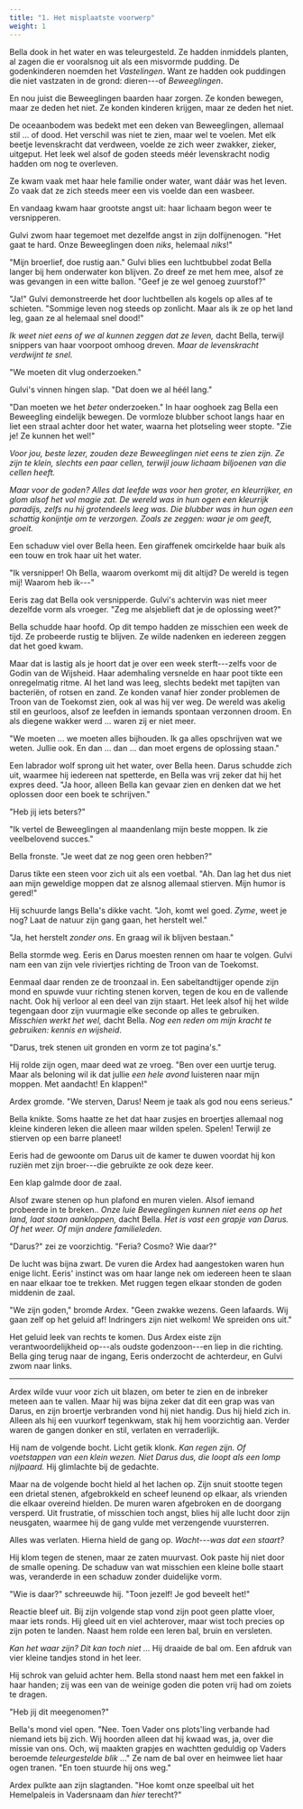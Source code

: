 ```yaml
---
title: "1. Het misplaatste voorwerp"
weight: 1
---
```


Bella dook in het water en was teleurgesteld. Ze hadden inmiddels planten, al zagen die er vooralsnog uit als een misvormde pudding. De godenkinderen noemden het  _Vastelingen_. Want ze hadden ook puddingen die niet vastzaten in de grond: dieren---of _Beweeglingen_.

En nou juist die Beweeglingen baarden haar zorgen. Ze konden bewegen, maar ze deden het niet. Ze konden kinderen krijgen, maar ze deden het niet.

De oceaanbodem was bedekt met een deken van Beweeglingen, allemaal stil ... of dood. Het verschil was niet te zien, maar wel te voelen. Met elk beetje levenskracht dat verdween, voelde ze zich weer zwakker, zieker, uitgeput. Het leek wel alsof de goden steeds méér levenskracht nodig hadden om nog te overleven.

Ze kwam vaak met haar hele familie onder water, want dáár was het leven. Zo vaak dat ze zich steeds meer een vis voelde dan een wasbeer.

En vandaag kwam haar grootste angst uit: haar lichaam begon weer te versnipperen.

Gulvi zwom haar tegemoet met dezelfde angst in zijn dolfijnenogen. "Het gaat te hard. Onze Beweeglingen doen _niks_, helemaal _niks_!"

"Mijn broerlief, doe rustig aan." Gulvi blies een luchtbubbel zodat Bella langer bij hem onderwater kon blijven. Zo dreef ze met hem mee, alsof ze was gevangen in een witte ballon. "Geef je ze wel genoeg zuurstof?"

"Ja!" Gulvi demonstreerde het door luchtbellen als kogels op alles af te schieten. "Sommige leven nog steeds op zonlicht. Maar als ik ze op het land leg, gaan ze al helemaal snel dood!"

_Ik weet niet eens of we al kunnen zeggen dat ze leven,_ dacht Bella, terwijl snippers van haar voorpoot omhoog dreven. _Maar de levenskracht verdwijnt te snel._

"We moeten dit vlug onderzoeken."

Gulvi's vinnen hingen slap. "Dat doen we al héél lang."

"Dan moeten we het _beter_ onderzoeken." In haar ooghoek zag Bella een Beweegling eindelijk bewegen. De vormloze blubber schoot langs haar en liet een straal achter door het water, waarna het plotseling weer stopte. "Zie je! Ze kunnen het wel!"

_Voor jou, beste lezer, zouden deze Beweeglingen niet eens te zien zijn. Ze zijn te klein, slechts een paar cellen, terwijl jouw lichaam biljoenen van die cellen heeft._

_Maar voor de goden? Alles dat leefde was voor hen groter, en kleurrijker, en glom alsof het vol magie zat. De wereld was in hun ogen een kleurrijk paradijs, zelfs nu hij grotendeels leeg was. Die blubber was in hun ogen een schattig konijntje om te verzorgen. Zoals ze zeggen: waar je om geeft, groeit._

Een schaduw viel over Bella heen. Een giraffenek omcirkelde haar buik als een touw en trok haar uit het water.

"Ik versnipper! Oh Bella, waarom overkomt mij dit altijd? De wereld is tegen mij! Waarom heb ik---" 

Eeris zag dat Bella ook versnipperde. Gulvi's achtervin was niet meer dezelfde vorm als vroeger. "Zeg me alsjeblieft dat je de oplossing weet?"

Bella schudde haar hoofd. Op dit tempo hadden ze misschien een week de tijd. Ze probeerde rustig te blijven. Ze wilde nadenken en iedereen zeggen dat het goed kwam. 

Maar dat is lastig als je hoort dat je over een week sterft---zelfs voor de Godin van de Wijsheid. Haar ademhaling versnelde en haar poot tikte een onregelmatig ritme. Al het land was leeg, slechts bedekt met tapijten van bacteriën, of rotsen en zand. Ze konden vanaf hier zonder problemen de Troon van de Toekomst zien, ook al was hij ver weg. De wereld was akelig stil en geurloos, alsof ze leefden in iemands spontaan verzonnen droom. En als diegene wakker werd ... waren zij er niet meer.

"We moeten ... we moeten alles bijhouden. Ik ga alles opschrijven wat we weten. Jullie ook. En dan ... dan ... dan moet ergens de oplossing staan."

Een labrador wolf sprong uit het water, over Bella heen. Darus schudde zich uit, waarmee hij iedereen nat spetterde, en Bella was vrij zeker dat hij het expres deed. "Ja hoor, alleen Bella kan gevaar zien en denken dat we het oplossen door een boek te schrijven."

"Heb jij iets beters?"

"Ik vertel de Beweeglingen al maandenlang mijn beste moppen. Ik zie veelbelovend succes."

Bella fronste. "Je weet dat ze nog geen oren hebben?"

Darus tikte een steen voor zich uit als een voetbal. "Ah. Dan lag het dus niet aan mijn geweldige moppen dat ze alsnog allemaal stierven. Mijn humor is gered!" 

Hij schuurde langs Bella's dikke vacht. "Joh, komt wel goed. _Zyme_, weet je nog? Laat de natuur zijn gang gaan, het herstelt wel."

"Ja, het herstelt _zonder ons_. En graag wil ik blijven bestaan." 

Bella stormde weg. Eeris en Darus moesten rennen om haar te volgen. Gulvi nam een van zijn vele riviertjes richting de Troon van de Toekomst.

Eenmaal daar renden ze de troonzaal in. Een sabeltandtijger opende zijn mond en spuwde vuur richting stenen korven, tegen de kou en de vallende nacht. Ook hij verloor al een deel van zijn staart. Het leek alsof hij het wilde tegengaan door zijn vuurmagie elke seconde op alles te gebruiken. _Misschien werkt het wel,_ dacht Bella. _Nog een reden om mijn kracht te gebruiken: kennis en wijsheid_.

"Darus, trek stenen uit gronden en vorm ze tot pagina's."

Hij rolde zijn ogen, maar deed wat ze vroeg. "Ben over een uurtje terug. Maar als beloning wil ik dat jullie _een hele avond_ luisteren naar mijn moppen. Met aandacht! En klappen!"

Ardex gromde. "We sterven, Darus! Neem je taak als god nou eens serieus." 

Bella knikte. Soms haatte ze het dat haar zusjes en broertjes allemaal nog kleine kinderen leken die alleen maar wilden spelen. Spelen! Terwijl ze stierven op een barre planeet!

Eeris had de gewoonte om Darus uit de kamer te duwen voordat hij kon ruziën met zijn broer---die gebruikte ze ook deze keer.

Een klap galmde door de zaal.

Alsof zware stenen op hun plafond en muren vielen. Alsof iemand probeerde in te breken.. _Onze luie Beweeglingen kunnen niet eens op het land, laat staan aankloppen,_ dacht Bella. _Het is vast een grapje van Darus. Of het weer. Of mijn andere familieleden._

"Darus?" zei ze voorzichtig. "Feria? Cosmo? Wie daar?"

De lucht was bijna zwart. De vuren die Ardex had aangestoken waren hun enige licht. Eeris' instinct was om haar lange nek om iedereen heen te slaan en naar elkaar toe te trekken. Met ruggen tegen elkaar stonden de goden middenin de zaal.

"We zijn goden," bromde Ardex. "Geen zwakke wezens. Geen lafaards. Wij gaan zelf op het geluid af! Indringers zijn niet welkom! We spreiden ons uit."

Het geluid leek van rechts te komen. Dus Ardex eiste zijn verantwoordelijkheid op---als oudste godenzoon---en liep in die richting. Bella ging terug naar de ingang, Eeris onderzocht de achterdeur, en Gulvi zwom naar links.

___

Ardex wilde vuur voor zich uit blazen, om beter te zien en de inbreker meteen aan te vallen. Maar hij was bijna zeker dat dit een grap was van Darus, en zijn broertje verbranden vond hij niet handig. Dus hij hield zich in. Alleen als hij een vuurkorf tegenkwam, stak hij hem voorzichtig aan. Verder waren de gangen donker en stil, verlaten en verraderlijk.

Hij nam de volgende bocht. Licht getik klonk. _Kan regen zijn. Of voetstappen van een klein wezen. Niet Darus dus, die loopt als een lomp nijlpaard._ Hij glimlachte bij de gedachte.

Maar na de volgende bocht hield al het lachen op. Zijn snuit stootte tegen een drietal stenen, afgebrokkeld en scheef leunend op elkaar, als vrienden die elkaar overeind hielden. De muren waren afgebroken en de doorgang versperd. Uit frustratie, of misschien toch angst, blies hij alle lucht door zijn neusgaten, waarmee hij de gang vulde met verzengende vuursterren.

Alles was verlaten. Hierna hield de gang op. _Wacht---was dat een staart?_

Hij klom tegen de stenen, maar ze zaten muurvast. Ook paste hij niet door de smalle opening. De schaduw van wat misschien een kleine bolle staart was, veranderde in een schaduw zonder duidelijke vorm. 

"Wie is daar?" schreeuwde hij. "Toon jezelf! Je god beveelt het!"

Reactie bleef uit. Bij zijn volgende stap vond zijn poot geen platte vloer, maar iets ronds. Hij gleed uit en viel achterover, maar wist toch precies op zijn poten te landen. Naast hem rolde een leren bal, bruin en versleten.

_Kan het waar zijn? Dit kan toch niet ..._ Hij draaide de bal om. Een afdruk van vier kleine tandjes stond in het leer.

Hij schrok van geluid achter hem. Bella stond naast hem met een fakkel in haar handen; zij was een van de weinige goden die poten vrij had om zoiets te dragen.

"Heb jij dit meegenomen?"

Bella's mond viel open. "Nee. Toen Vader ons plots'ling verbande had niemand iets bij zich. Wij hoorden alleen dat hij kwaad was, ja, over die missie van ons. Och, wij maakten grapjes en wachtten geduldig op Vaders beroemde _teleurgestelde blik_ ..." Ze nam de bal over en heimwee liet haar ogen tranen. "En toen stuurde hij ons weg."

Ardex pulkte aan zijn slagtanden. "Hoe komt onze speelbal uit het Hemelpaleis in Vadersnaam dan _hier_ terecht?"